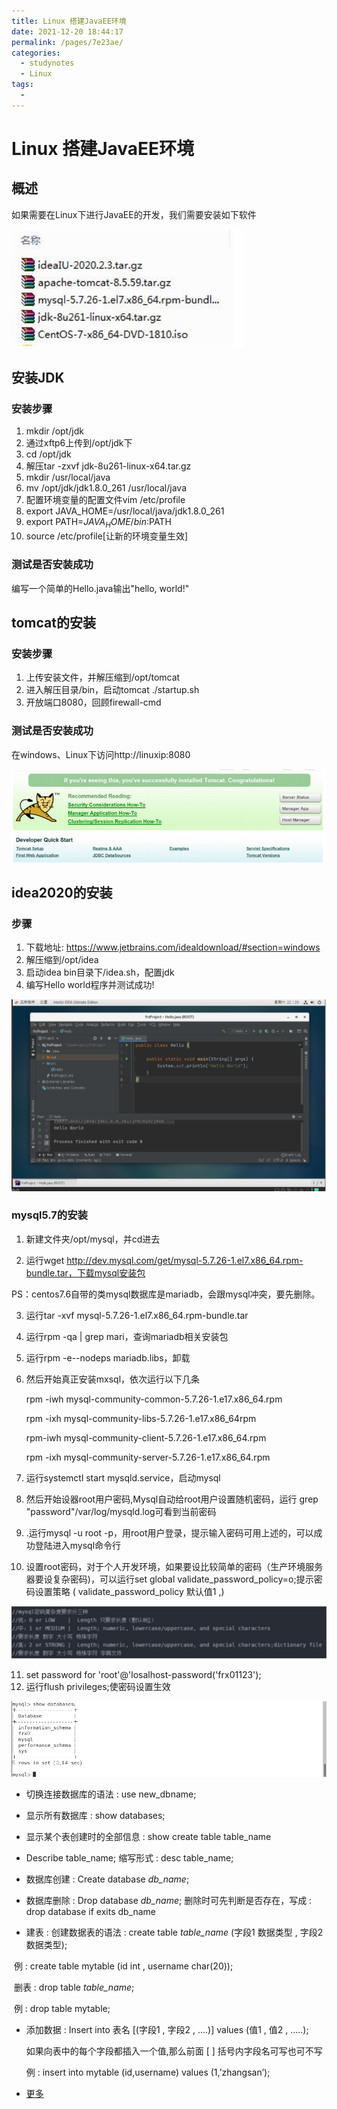 ```yaml
---
title: Linux 搭建JavaEE环境
date: 2021-12-20 18:44:17
permalink: /pages/7e23ae/
categories:
  - studynotes
  - Linux
tags:
  - 
---
```

# Linux 搭建JavaEE环境

## 概述

如果需要在Linux下进行JavaEE的开发，我们需要安装如下软件

![1631973458146](./images/14/01.png)

## 安装JDK

### 安装步骤

1. mkdir /opt/jdk
2. 通过xftp6上传到/opt/jdk下
3. cd /opt/jdk
4. 解压tar -zxvf jdk-8u261-linux-x64.tar.gz
5. mkdir /usr/local/java
6. mv /opt/jdk/jdk1.8.0_261  /usr/local/java
7. 配置环境变量的配置文件vim /etc/profile
8. export JAVA_HOME=/usr/local/java/jdk1.8.0_261
9. export PATH=$JAVA_HOME/bin:$PATH
10. source /etc/profile[让新的环境变量生效]

### 测试是否安装成功

编写一个简单的Hello.java输出"hello, world!"

## tomcat的安装

### 安装步骤

1. 上传安装文件，并解压缩到/opt/tomcat
2. 进入解压目录/bin，启动tomcat  ./startup.sh
3. 开放端口8080，回顾firewall-cmd

### 测试是否安装成功

在windows、Linux下访问http://linuxip:8080

![1631973869411](./images/14/02.png)

## idea2020的安装

### 步骤

1. 下载地址: https://www.jetbrains.com/idealdownload/#section=windows
2. 解压缩到/opt/idea
3. 启动idea bin目录下/idea.sh，配置jdk
4. 编写Hello world程序并测试成功!

![1631975390131](./images/14/03.png)

### mysql5.7的安装

1. 新建文件夹/opt/mysql，并cd进去

2. 运行wget http://dev.mysql.com/get/mysql-5.7.26-1.el7.x86_64.rpm-bundle.tar，下载mysql安装包

 PS：centos7.6自带的类mysql数据库是mariadb，会跟mysql冲突，要先删除。

3. 运行tar -xvf mysql-5.7.26-1.el7.x86_64.rpm-bundle.tar 

4. 运行rpm -qa | grep mari，查询mariadb相关安装包

5. 运行rpm -e--nodeps mariadb.libs，卸载

6. 然后开始真正安装mxsql，依次运行以下几条

   rpm -iwh mysql-community-common-5.7.26-1.e17.x86_64.rpm

   rpm -ixh mysql-community-libs-5.7.26-1.e17.x86_64rpm

   rpm-iwh mysql-community-client-5.7.26-1.e17.x86_64.rpm

   rpm -ixh mysql-community-server-5.7.26-1.e17.x86_64.rpm

7. 运行systemctl start mysqld.service，启动mysql
8. 然后开始设器root用户密码,Mysql自动给root用户设置随机密码，运行 grep  "password"/var/log/mysqld.log可看到当前密码
9. .运行mysql -u root -p，用root用户登录，提示输入密码可用上述的，可以成功登陆进入mysql命令行
10. 设置root密码，对于个人开发环境，如果要设比较简单的密码（生产环境服务器要设复杂密码)，可以运行set global validate_password_policy=o;提示密码设置策略
    ( validate_password_policy 默认值1 ,)

![1631975695521](./images/14/04.png)

11. set password for 'root'@'losalhost-password('frx01123');
12. 运行flush privileges;使密码设置生效

![1646703477827](./images/14/05.png)

+ 切换连接数据库的语法 : use new_dbname;
+ 显示所有数据库 : show databases;
+ 显示某个表创建时的全部信息 : show create table table_name
+ Describe table_name; 缩写形式 : desc table_name;

+ 数据库创建 : Create database *db_name*;
+ 数据库删除 : Drop database *db_name*; 删除时可先判断是否存在，写成 : drop database if exits db_name
+ 建表 : 创建数据表的语法 : create table *table_name* (字段1  数据类型 , 字段2  数据类型);

​        例 : create table mytable (id int , username char(20));

​        删表 : drop table *table_name*;  

​		例 : drop table mytable;

+ 添加数据 : Insert into 表名 [(字段1 , 字段2 , ….)] values (值1 , 值2 , …..); 

  如果向表中的每个字段都插入一个值,那么前面 [ ] 括号内字段名可写也可不写

  例 : insert into mytable (id,username) values (1,’zhangsan’);

+ [更多](https://blog.csdn.net/hellocsz/article/details/80602477)